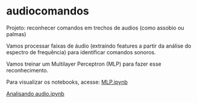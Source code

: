 # audiocomandos
Projeto: reconhecer comandos em trechos de audios (como assobio ou palmas)

Vamos processar faixas de áudio (extraindo features a partir da análise do espectro de frequência) para identificar comandos sonoros.

Vamos treinar um Multilayer Perceptron (MLP) para fazer esse reconhecimento.

Para visualizar os notebooks, acesse:
[MLP.ipynb](https://nbviewer.jupyter.org/github/diego-lima/audiocomandos/blob/master/MLP.ipynb)

[Analisando audio.ipynb](https://nbviewer.jupyter.org/github/diego-lima/audiocomandos/blob/master/Analisando%20audio.ipynb)
